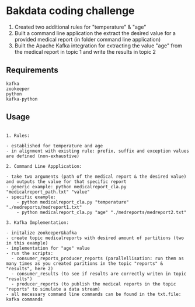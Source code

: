 

# Bakdata coding challenge

1. Created two additional rules for "temperature" & "age"
2. Built a command line application the extract the desired value for a provided medical report (in folder command line application)
3. Built the Apache Kafka integration for extracting the value "age" from the medical report in topic 1 and write the results in topic 2


## Requirements

```
kafka
zookeeper
python
kafka-python
```

## Usage

```

1. Rules:

- established for temperature and age
- in alignment with existing rule: prefix, suffix and exception values are defined (non-exhaustive)

2. Command Line Appplication:

- take two arguments (path of the medical report & the desired value) and outputs the value for that specific report
- generic example: python medicalreport_cla.py "medicalreport_path.txt" "value"
- specific example: 
    - python medicalreport_cla.py "temperature" "./medreports/medreport1.txt"
    - python medicalreport_cla.py "age" "./medreports/medreport2.txt"

3. Kafka Implementation:

- initalize zookeeper&kafka
- create topic medicalreports with desired amount of partitions (two in this example)
- implementation for "age" value
- run the scripts:
  - consumer_reports_producer_reports (parallellisation: run them as many times as you created paritions in the topic "reports" & "results", here 2)
  - consumer_results (to see if results are correctly writen in topic "results")
  - producer_reports (to publish the medical reports in the topic "reports" to simulate a data stream)
- all necessary command line commands can be found in the txt.file: kafka commands

```

